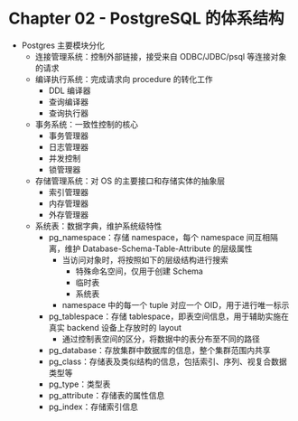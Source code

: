 # Chapter 02 - PostgreSQL 的体系结构

- Postgres 主要模块分化
    - 连接管理系统：控制外部链接，接受来自 ODBC/JDBC/psql 等连接对象的请求
    - 编译执行系统：完成请求向 procedure 的转化工作
        - DDL 编译器
        - 查询编译器
        - 查询执行器
    - 事务系统：一致性控制的核心
        - 事务管理器
        - 日志管理器
        - 并发控制
        - 锁管理器
    - 存储管理系统：对 OS 的主要接口和存储实体的抽象层
        - 索引管理器
        - 内存管理器
        - 外存管理器
    - 系统表：数据字典，维护系统级特性
        - pg_namespace：存储 namespace，每个 namespace 间互相隔离，维护 Database-Schema-Table-Attribute 的层级属性
            - 当访问对象时，将按照如下的层级结构进行搜索
                - 特殊命名空间，仅用于创建 Schema
                - 临时表
                - 系统表
            - namespace 中的每一个 tuple 对应一个 OID，用于进行唯一标示
        - pg_tablespace：存储 tablespace，即表空间信息，用于辅助实施在真实 backend 设备上存放时的 layout
            - 通过控制表空间的区分，将数据中的表分布至不同的路径
        - pg_database：存放集群中数据库的信息，整个集群范围内共享
        - pg_class：存储表及类似结构的信息，包括索引、序列、视复合数据类型等
        - pg_type：类型表
        - pg_attribute：存储表的属性信息
        - pg_index：存储索引信息